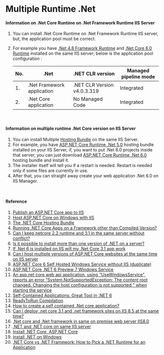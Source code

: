 # Multiple Runtime .Net

#### Information on .Net Core Runtime on .Net Framework Runtime IIS Server

1. You can install .Net Core Runtime on .Net Framework Runtime IIS server, but, the application pool must be correct.
2. For example you have [.Net 4.8 Framework Runtime](https://dotnet.microsoft.com/en-us/download/dotnet-framework/net48) and [.Net Core 6.0 Runtime](https://dotnet.microsoft.com/en-us/download/dotnet/6.0) installed on the same IIS server; below is the application pool configuration :

    |No.|.Net                       |.NET CLR version            |Managed pipeline mode |
    |---|---------------------------|----------------------------|----------------------|
    |1. |.Net Framework application |.NET CLR Version v4.0.3.319 |Integrated            |
    |2. |.Net Core application      |No Managed Code             |Integrated            |

</BR>

#### Information on multiple runtime .Net Core version on IIS Server

1. You can install Multiple [Hosting Bundle](https://learn.microsoft.com/en-us/aspnet/core/host-and-deploy/iis/hosting-bundle?view=aspnetcore-7.0) on the same IIS Server.
2. For example, you have [ASP.NET Core Runtime .Net 5.0](https://dotnet.microsoft.com/en-us/download/dotnet/5.0) hosting bundle installed on your IIS Server, if, you want to put .Net 6.0 projects inside that server, you can just download [ASP.NET Core Runtime .Net 6.0](https://dotnet.microsoft.com/en-us/download/dotnet/6.0) hosting bundle and install it.
3. The installer itself will tell you if a restart is needed. Restart is needed only if some files are currently in use.
4. After that, you can straight away create your web application .Net 6.0 on IIS Manager.

</BR>

#### Reference

1. [Publish an ASP.NET Core app to IIS](https://learn.microsoft.com/en-us/aspnet/core/tutorials/publish-to-iis?view=aspnetcore-6.0&tabs=netcore-cli)
2. [Host ASP.NET Core on Windows with IIS](https://learn.microsoft.com/en-us/aspnet/core/host-and-deploy/iis/?view=aspnetcore-6.0)
3. [The .NET Core Hosting Bundle](https://learn.microsoft.com/en-us/aspnet/core/host-and-deploy/iis/hosting-bundle?view=aspnetcore-6.0)
4. [Running .NET Core Apps on a Framework other than Compiled Version?](https://weblog.west-wind.com/posts/2021/Jun/15/Running-NET-Core-Apps-on-a-Framework-other-than-Compiled-Version)
5. [Can I keep netcore 2.2 runtime and 3.1 in the same server without conflict?](https://social.msdn.microsoft.com/Forums/en-US/36c3ec02-f2ba-4b15-8abd-11105b13635a/can-i-keep-netcore-22-runtime-and-31-in-the-same-server-without-conflict?forum=aspdotnetcore)
6. [Is it possible to install more than one version of .NET on a server?](https://serverfault.com/questions/317266/is-it-possible-to-install-more-than-one-version-of-net-on-a-server)
7. [If .Net 6 is installed on IIS will my .Net Core 3.1 app work](https://www.reddit.com/r/csharp/comments/vd5305/if_net_6_is_installed_on_iis_will_my_net_core_31/)
8. [Can I host multiple versions of ASP.NET Core websites at the same time on IIS server](https://stackoverflow.com/questions/70908316/can-i-host-multiple-versions-of-asp-net-core-websites-at-the-same-time-on-iis-se)
9. [ASP.NET Core 6 Self Hosted Windows Service without IIS (duplicate)](https://stackoverflow.com/questions/70792231/asp-net-core-6-self-hosted-windows-service-without-iis)
10. [ASP.NET Core .NET 6 Preview 7 Windows Service](https://stackoverflow.com/questions/69124310/asp-net-core-net-6-preview-7-windows-service)
11. [An asp.net core web api application, using "UseWindowsService", reports an error “System.NotSupportedException: The content root changed. Changing the host configuration is not supported ” when starting the service](https://github.com/dotnet/AspNetCore.Docs/issues/23387)
12. [Self-Contained Applications: Great Tool in .NET 6](https://blog.inedo.com/dotnet/self-contained-applications)
13. [ReadyToRun Compilation](https://learn.microsoft.com/en-us/dotnet/core/deploying/ready-to-run)
14. [How to create a self contained .Net core application?](https://dotnetthoughts.net/how-to-create-a-self-contained-dotnet-core-application/)
15. [Can I deploy .net core 3.1 and .net framework sites on IIS 8.5 at the same time?](https://stackoverflow.com/questions/60009247/can-i-deploy-net-core-3-1-and-net-framework-sites-on-iis-8-5-at-the-same-time)
16. [.Net core and .Net framework in same on premise web server IIS8.0](https://social.msdn.microsoft.com/Forums/en-US/f9b21394-a3a2-4c6c-a83d-67d18233cf8e/net-core-and-net-framework-in-same-on-premise-web-server-iis80?forum=iis7general)
17. [.NET and .NET core on same IIS server](https://serverfault.com/questions/978586/net-and-net-core-on-same-iis-server)
18. [Install .NET Core, ASP.NET Core](https://www.tutorialsteacher.com/core/aspnet-core-environment-setup)
19. [Install .NET on Windows](https://learn.microsoft.com/en-us/dotnet/core/install/windows?tabs=net70)
20. [.NET Core vs .NET Framework: How to Pick a .NET Runtime for an Application](https://stackify.com/net-core-vs-net-framework/)
